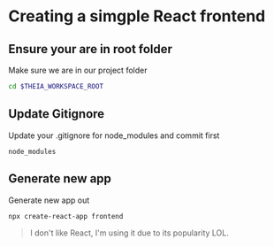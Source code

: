 # Creating a simgple React frontend

## Ensure your are in root folder
Make sure we are in our project folder
```sh
cd $THEIA_WORKSPACE_ROOT
```

## Update Gitignore
Update your .gitignore for node_modules and commit first
```
node_modules
```

## Generate new app
Generate new app out
```sh
npx create-react-app frontend
```

> I don't like React, I'm using it due to its popularity LOL.
